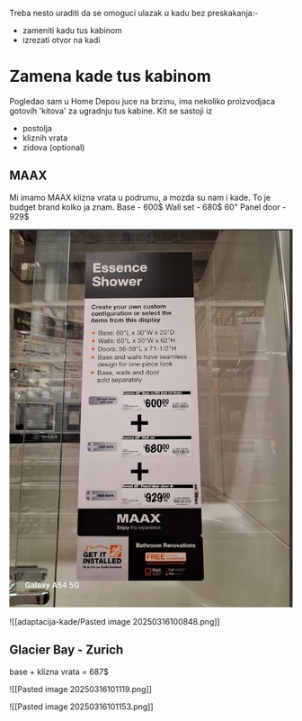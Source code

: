 Treba nesto uraditi da se omoguci ulazak u kadu bez preskakanja:-
- zameniti kadu tus kabinom
- izrezati otvor na kadi


# Zamena kade tus kabinom

Pogledao sam u Home Depou juce na brzinu, ima nekoliko proizvodjaca gotovih 'kitova' za ugradnju tus kabine.
Kit se sastoji iz 
- postolja
- kliznih vrata
- zidova (optional)

## MAAX

Mi imamo MAAX klizna vrata u podrumu, a mozda su nam i kade. To je budget brand kolko ja znam.
Base - 600$
Wall set - 680$
60" Panel door - 929$

![max](https://github.com/alexbasaric/proba/blob/main/adaptacija-kade/Pasted%20image%2020250316100848.png)


![[adaptacija-kade/Pasted image 20250316100848.png]]

## Glacier Bay  - Zurich

base + klizna vrata = 687$ 

![[Pasted image 20250316101119.png]]


![[Pasted image 20250316101153.png]]



